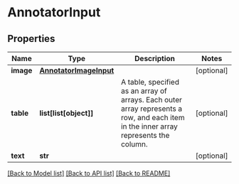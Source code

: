 # AnnotatorInput

## Properties
Name | Type | Description | Notes
------------ | ------------- | ------------- | -------------
**image** | [**AnnotatorImageInput**](AnnotatorImageInput.md) |  | [optional] 
**table** | **list[list[object]]** | A table, specified as an array of arrays. Each outer array represents a row, and each item in the inner array represents the column. | [optional] 
**text** | **str** |  | [optional] 

[[Back to Model list]](../README.md#documentation-for-models) [[Back to API list]](../README.md#documentation-for-api-endpoints) [[Back to README]](../README.md)


